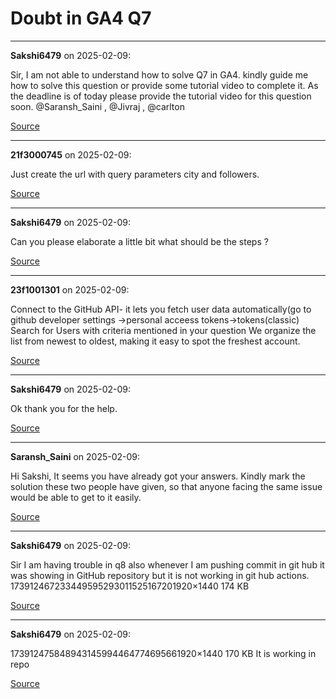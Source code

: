 # Doubt in GA4 Q7


---

**Sakshi6479** on 2025-02-09:

Sir,
I am not able to understand how to solve Q7 in GA4. kindly guide me how to solve this question or provide some tutorial video to complete it.
As the deadline is of today please provide the tutorial video for this question soon.
@Saransh_Saini , @Jivraj , @carlton

[Source](https://discourse.onlinedegree.iitm.ac.in/t/doubt-in-ga4-q7/166634/1)

---

**21f3000745** on 2025-02-09:

Just create the url with query parameters city and followers.

[Source](https://discourse.onlinedegree.iitm.ac.in/t/doubt-in-ga4-q7/166634/2)

---

**Sakshi6479** on 2025-02-09:

Can you please elaborate a little bit what should be the steps ?

[Source](https://discourse.onlinedegree.iitm.ac.in/t/doubt-in-ga4-q7/166634/3)

---

**23f1001301** on 2025-02-09:

Connect to the GitHub API-  it lets you fetch user data automatically(go to github developer settings ->personal acceess tokens->tokens(classic)
Search for Users with criteria mentioned in your question
We organize the list from newest to oldest, making it easy to spot the freshest account.

[Source](https://discourse.onlinedegree.iitm.ac.in/t/doubt-in-ga4-q7/166634/4)

---

**Sakshi6479** on 2025-02-09:

Ok thank you for the help.

[Source](https://discourse.onlinedegree.iitm.ac.in/t/doubt-in-ga4-q7/166634/5)

---

**Saransh_Saini** on 2025-02-09:

Hi Sakshi,
It seems you have already got your answers. Kindly mark the solution these two people have given, so that anyone facing the same issue would be able to get to it easily.

[Source](https://discourse.onlinedegree.iitm.ac.in/t/doubt-in-ga4-q7/166634/6)

---

**Sakshi6479** on 2025-02-09:

Sir I am having trouble in q8 also whenever I am pushing commit in git hub it was showing in GitHub repository but it is not working in git hub actions.
173912467233449595293011525167201920×1440 174 KB

[Source](https://discourse.onlinedegree.iitm.ac.in/t/doubt-in-ga4-q7/166634/7)

---

**Sakshi6479** on 2025-02-09:

173912475848943145994464774695661920×1440 170 KB
It is working in repo

[Source](https://discourse.onlinedegree.iitm.ac.in/t/doubt-in-ga4-q7/166634/8)